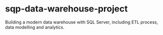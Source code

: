 # sqp-data-warehouse-project
Building a modern data warehouse with SQL Server, including ETL process, data modelling and analytics.
